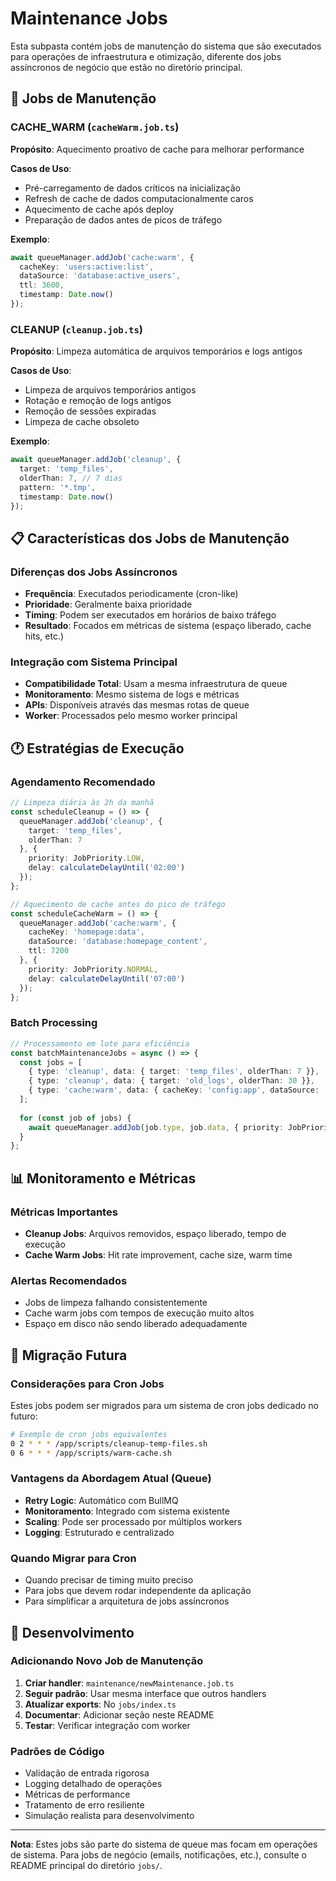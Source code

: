 # Maintenance Jobs

Esta subpasta contém jobs de manutenção do sistema que são executados para operações de infraestrutura e otimização, diferente dos jobs assíncronos de negócio que estão no diretório principal.

## 🔧 Jobs de Manutenção

### CACHE_WARM (`cacheWarm.job.ts`)
**Propósito**: Aquecimento proativo de cache para melhorar performance

**Casos de Uso**:
- Pré-carregamento de dados críticos na inicialização
- Refresh de cache de dados computacionalmente caros
- Aquecimento de cache após deploy
- Preparação de dados antes de picos de tráfego

**Exemplo**:
```typescript
await queueManager.addJob('cache:warm', {
  cacheKey: 'users:active:list',
  dataSource: 'database:active_users',
  ttl: 3600,
  timestamp: Date.now()
});
```

### CLEANUP (`cleanup.job.ts`)
**Propósito**: Limpeza automática de arquivos temporários e logs antigos

**Casos de Uso**:
- Limpeza de arquivos temporários antigos
- Rotação e remoção de logs antigos
- Remoção de sessões expiradas
- Limpeza de cache obsoleto

**Exemplo**:
```typescript
await queueManager.addJob('cleanup', {
  target: 'temp_files',
  olderThan: 7, // 7 dias
  pattern: '*.tmp',
  timestamp: Date.now()
});
```

## 📋 Características dos Jobs de Manutenção

### Diferenças dos Jobs Assíncronos
- **Frequência**: Executados periodicamente (cron-like)
- **Prioridade**: Geralmente baixa prioridade
- **Timing**: Podem ser executados em horários de baixo tráfego
- **Resultado**: Focados em métricas de sistema (espaço liberado, cache hits, etc.)

### Integração com Sistema Principal
- **Compatibilidade Total**: Usam a mesma infraestrutura de queue
- **Monitoramento**: Mesmo sistema de logs e métricas
- **APIs**: Disponíveis através das mesmas rotas de queue
- **Worker**: Processados pelo mesmo worker principal

## 🕐 Estratégias de Execução

### Agendamento Recomendado
```typescript
// Limpeza diária às 2h da manhã
const scheduleCleanup = () => {
  queueManager.addJob('cleanup', {
    target: 'temp_files',
    olderThan: 7
  }, {
    priority: JobPriority.LOW,
    delay: calculateDelayUntil('02:00')
  });
};

// Aquecimento de cache antes do pico de tráfego
const scheduleCacheWarm = () => {
  queueManager.addJob('cache:warm', {
    cacheKey: 'homepage:data',
    dataSource: 'database:homepage_content',
    ttl: 7200
  }, {
    priority: JobPriority.NORMAL,
    delay: calculateDelayUntil('07:00')
  });
};
```

### Batch Processing
```typescript
// Processamento em lote para eficiência
const batchMaintenanceJobs = async () => {
  const jobs = [
    { type: 'cleanup', data: { target: 'temp_files', olderThan: 7 }},
    { type: 'cleanup', data: { target: 'old_logs', olderThan: 30 }},
    { type: 'cache:warm', data: { cacheKey: 'config:app', dataSource: 'database:config' }}
  ];
  
  for (const job of jobs) {
    await queueManager.addJob(job.type, job.data, { priority: JobPriority.LOW });
  }
};
```

## 📊 Monitoramento e Métricas

### Métricas Importantes
- **Cleanup Jobs**: Arquivos removidos, espaço liberado, tempo de execução
- **Cache Warm Jobs**: Hit rate improvement, cache size, warm time

### Alertas Recomendados
- Jobs de limpeza falhando consistentemente
- Cache warm jobs com tempos de execução muito altos
- Espaço em disco não sendo liberado adequadamente

## 🔄 Migração Futura

### Considerações para Cron Jobs
Estes jobs podem ser migrados para um sistema de cron jobs dedicado no futuro:

```bash
# Exemplo de cron jobs equivalentes
0 2 * * * /app/scripts/cleanup-temp-files.sh
0 6 * * * /app/scripts/warm-cache.sh
```

### Vantagens da Abordagem Atual (Queue)
- **Retry Logic**: Automático com BullMQ
- **Monitoramento**: Integrado com sistema existente  
- **Scaling**: Pode ser processado por múltiplos workers
- **Logging**: Estruturado e centralizado

### Quando Migrar para Cron
- Quando precisar de timing muito preciso
- Para jobs que devem rodar independente da aplicação
- Para simplificar a arquitetura de jobs assíncronos

## 🚀 Desenvolvimento

### Adicionando Novo Job de Manutenção

1. **Criar handler**: `maintenance/newMaintenance.job.ts`
2. **Seguir padrão**: Usar mesma interface que outros handlers
3. **Atualizar exports**: No `jobs/index.ts`
4. **Documentar**: Adicionar seção neste README
5. **Testar**: Verificar integração com worker

### Padrões de Código
- Validação de entrada rigorosa
- Logging detalhado de operações
- Métricas de performance
- Tratamento de erro resiliente
- Simulação realista para desenvolvimento

---

**Nota**: Estes jobs são parte do sistema de queue mas focam em operações de sistema. Para jobs de negócio (emails, notificações, etc.), consulte o README principal do diretório `jobs/`.